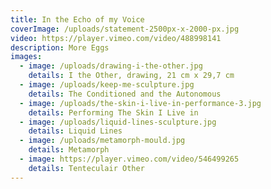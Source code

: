 ```yaml
---
title: In the Echo of my Voice
coverImage: /uploads/statement-2500px-x-2000-px.jpg
video: https://player.vimeo.com/video/488998141
description: More Eggs
images:
  - image: /uploads/drawing-i-the-other.jpg
    details: I the Other, drawing, 21 cm x 29,7 cm
  - image: /uploads/keep-me-sculpture.jpg
    details: The Conditioned and the Autonomous
  - image: /uploads/the-skin-i-live-in-performance-3.jpg
    details: Performing The Skin I Live in
  - image: /uploads/liquid-lines-sculpture.jpg
    details: Liquid Lines
  - image: /uploads/metamorph-mould.jpg
    details: Metamorph
  - image: https://player.vimeo.com/video/546499265
    details: Tenteculair Other
---
```

